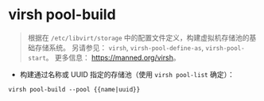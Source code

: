# virsh pool-build

> 根据在 `/etc/libvirt/storage` 中的配置文件定义，构建虚拟机存储池的基础存储系统。
> 另请参见： `virsh`, `virsh-pool-define-as`, `virsh-pool-start`。
> 更多信息： <https://manned.org/virsh>。

- 构建通过名称或 UUID 指定的存储池（使用 `virsh pool-list` 确定）：

`virsh pool-build --pool {{name|uuid}}`